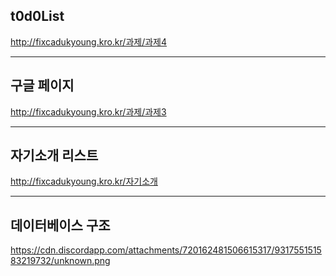 ## t0d0List
http://fixcadukyoung.kro.kr/과제/과제4

-----

## 구글 페이지
http://fixcadukyoung.kro.kr/과제/과제3

-----

## 자기소개 리스트
http://fixcadukyoung.kro.kr/자기소개

-----

## 데이터베이스 구조
https://cdn.discordapp.com/attachments/720162481506615317/931755151583219732/unknown.png